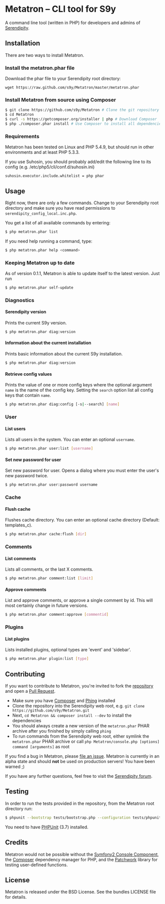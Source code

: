 # Metatron – CLI tool for S9y

A command line tool (written in PHP) for developers and admins of [Serendipity](http://s9y.org).

## Installation

There are two ways to install Metatron.

### Install the metatron.phar file

Download the phar file to your Serendipity root directory:

`wget https://raw.github.com/s9y/Metatron/master/metatron.phar`

### Install Metatron from source using Composer

```bash
$ git clone https://github.com/s9y/Metatron # Clone the git repository
$ cd Metatron
$ curl -s https://getcomposer.org/installer | php # Download Composer
$ php ./composer.phar install # Use Composer to install all dependencies
```

### Requirements

Metatron has been tested on Linux and PHP 5.4.9, but should run in other environments and at least PHP 5.3.3.

If you use Suhosin, you should probably add/edit the following line to its config (e.g. /etc/php5/cli/conf.d/suhosin.ini)
```
suhosin.executor.include.whitelist = php phar
```

## Usage

Right now, there are only a few commands. Change to your Serendipity root directory and make sure you have read permissions to `serendipity_config_local.inc.php`.

You get a list of all available commands by entering:

```bash
$ php metatron.phar list
```

If you need help running a command, type:

```bash
$ php metatron.phar help <command>
```

### Keeping Metatron up to date

As of version 0.1.1, Metatron is able to update itself to the latest version. Just run

```bash
$ php metatron.phar self-update
```

### Diagnostics

#### Serendipity version

Prints the current S9y version.

```bash
$ php metatron.phar diag:version
```

#### Information about the current installation

Prints basic information about the current S9y installation.

```bash
$ php metatron.phar diag:version
```

#### Retrieve config values

Prints the value of one or more config keys where the optional argument `name` is the name of the config key. Setting the `search` option list all config keys that contain `name`.

```bash
$ php metatron.phar diag:config [-s|--search] [name]
```

### User

#### List users

Lists all users in the system. You can enter an optional `username`.

```bash
$ php metatron.phar user:list [username]
```
#### Set new password for user

Set new password for user. Opens a dialog where you must enter the user's new password twice.

```bash
$ php metatron.phar user:password username
```

### Cache

#### Flush cache

Flushes cache directory. You can enter an optional cache directory (Default: templates_c).

```bash
$ php metatron.phar cache:flush [dir]
```

### Comments

#### List comments

Lists all comments, or the last X comments.

```bash
$ php metatron.phar comment:list [limit]
```

#### Approve comments

List and approve comments, or approve a single comment by id. This will most certainly change in future versions.

```bash
$ php metatron.phar comment:approve [commentid]
```

### Plugins

#### List plugins

Lists installed plugins, optional types are 'event' and 'sidebar'.

```bash
$ php metatron.phar plugin:list [type]
```

## Contributing

If you want to contribute to Metatron, you're invited to fork the [repository](https://github.com/s9y/Metatron) and open a [Pull Request](https://help.github.com/articles/using-pull-requests).

* Make sure you have [Composer](http://getcomposer.org/) and [Phing](http://www.phing.info/) installed
* Clone the repository into the Serendipity web root, e.g. `git clone https://github.com/s9y/Metatron.git`
* Next, `cd Metatron && composer install --dev` to install the dependencies
* You should always create a new version of the `metatron.phar` PHAR archive after you finished by simply calling `phing`
* To run commands from the Serendipity web root, either symlink the `metatron.phar` PHAR archive or call `php Metatron/console.php [options] command [arguments]` as root

If you find a bug in Metatron, please [file an issue](https://github.com/s9y/Metatron/issues). Metatron is currently in an alpha state and should **not** be used on production servers! You have been warned ;)

If you have any further questions, feel free to visit the [Serendipity forum](http://board.s9y.org/).

## Testing

In order to run the tests provided in the repository, from the Metatron root directory run:

```bash
$ phpunit --bootstrap tests/bootstrap.php --configuration tests/phpunit.xml `pwd`/tests/Serendipity/
```

You need to have [PHPUnit](https://github.com/sebastianbergmann/phpunit/) (3.7) installed.

## Credits

Metatron would not be possible without the [Symfony2 Console Component](http://symfony.com/doc/current/components/console/introduction.html), the [Composer](http://getcomposer.org/) dependency manager for PHP, and the [Patchwork](http://antecedent.github.io/patchwork/) library for testing user-defined functions.

## License

Metatron is released under the BSD License. See the bundles LICENSE file for details.
